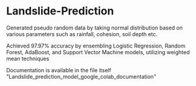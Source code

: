 # Landslide-Prediction
Generated pseudo random data by taking normal distribution based on various parameters such as rainfall, cohesion, soil depth etc.

Achieved 97.97% accuracy by ensembling Logistic Regression, Random Forest, AdaBoost, and Support Vector Machine models, utilizing weighted mean techniques

Documentation is available in the file itself "Landslide_prediction_model_google_colab_documentation"

